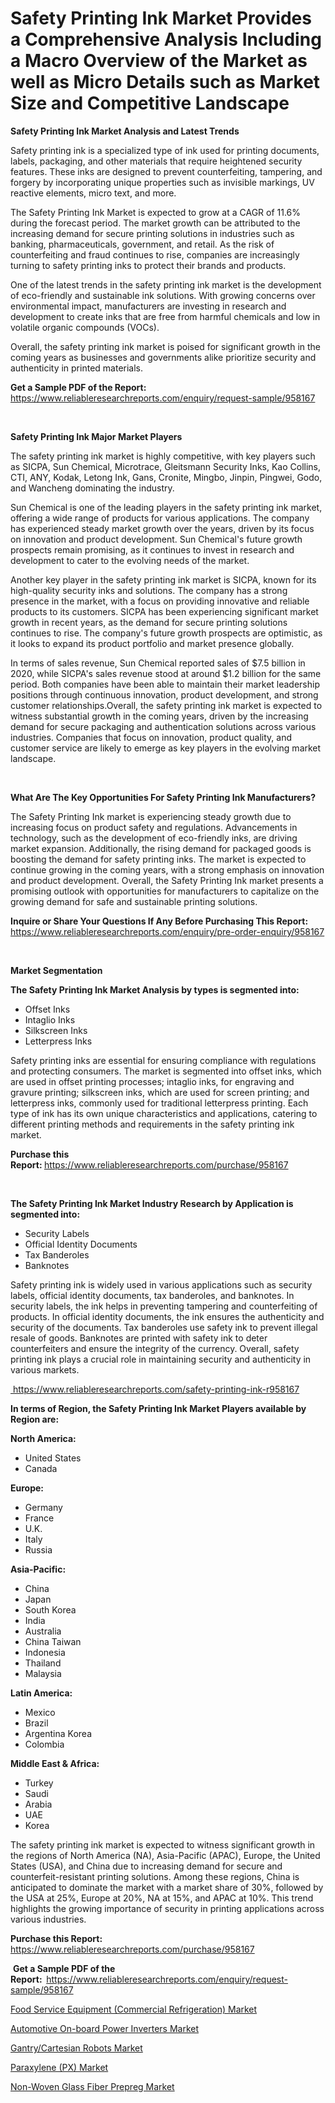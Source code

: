 <p><h1>Safety Printing Ink Market Provides a Comprehensive Analysis Including a Macro Overview of the Market as well as Micro Details such as Market Size and Competitive Landscape</h1></p><p><strong>Safety Printing Ink Market Analysis and Latest Trends</strong></p>
<p><p>Safety printing ink is a specialized type of ink used for printing documents, labels, packaging, and other materials that require heightened security features. These inks are designed to prevent counterfeiting, tampering, and forgery by incorporating unique properties such as invisible markings, UV reactive elements, micro text, and more.</p><p>The Safety Printing Ink Market is expected to grow at a CAGR of 11.6% during the forecast period. The market growth can be attributed to the increasing demand for secure printing solutions in industries such as banking, pharmaceuticals, government, and retail. As the risk of counterfeiting and fraud continues to rise, companies are increasingly turning to safety printing inks to protect their brands and products.</p><p>One of the latest trends in the safety printing ink market is the development of eco-friendly and sustainable ink solutions. With growing concerns over environmental impact, manufacturers are investing in research and development to create inks that are free from harmful chemicals and low in volatile organic compounds (VOCs).</p><p>Overall, the safety printing ink market is poised for significant growth in the coming years as businesses and governments alike prioritize security and authenticity in printed materials.</p></p>
<p><strong>Get a Sample PDF of the Report:&nbsp;</strong> <a href="https://www.reliableresearchreports.com/enquiry/request-sample/958167">https://www.reliableresearchreports.com/enquiry/request-sample/958167</a></p>
<p>&nbsp;</p>
<p><strong>Safety Printing Ink Major Market Players</strong></p>
<p><p>The safety printing ink market is highly competitive, with key players such as SICPA, Sun Chemical, Microtrace, Gleitsmann Security Inks, Kao Collins, CTI, ANY, Kodak, Letong Ink, Gans, Cronite, Mingbo, Jinpin, Pingwei, Godo, and Wancheng dominating the industry. </p><p>Sun Chemical is one of the leading players in the safety printing ink market, offering a wide range of products for various applications. The company has experienced steady market growth over the years, driven by its focus on innovation and product development. Sun Chemical's future growth prospects remain promising, as it continues to invest in research and development to cater to the evolving needs of the market.</p><p>Another key player in the safety printing ink market is SICPA, known for its high-quality security inks and solutions. The company has a strong presence in the market, with a focus on providing innovative and reliable products to its customers. SICPA has been experiencing significant market growth in recent years, as the demand for secure printing solutions continues to rise. The company's future growth prospects are optimistic, as it looks to expand its product portfolio and market presence globally.</p><p>In terms of sales revenue, Sun Chemical reported sales of $7.5 billion in 2020, while SICPA's sales revenue stood at around $1.2 billion for the same period. Both companies have been able to maintain their market leadership positions through continuous innovation, product development, and strong customer relationships.Overall, the safety printing ink market is expected to witness substantial growth in the coming years, driven by the increasing demand for secure packaging and authentication solutions across various industries. Companies that focus on innovation, product quality, and customer service are likely to emerge as key players in the evolving market landscape.</p></p>
<p>&nbsp;</p>
<p><strong>What Are The Key Opportunities For Safety Printing Ink Manufacturers?</strong></p>
<p><p>The Safety Printing Ink market is experiencing steady growth due to increasing focus on product safety and regulations. Advancements in technology, such as the development of eco-friendly inks, are driving market expansion. Additionally, the rising demand for packaged goods is boosting the demand for safety printing inks. The market is expected to continue growing in the coming years, with a strong emphasis on innovation and product development. Overall, the Safety Printing Ink market presents a promising outlook with opportunities for manufacturers to capitalize on the growing demand for safe and sustainable printing solutions.</p></p>
<p><strong>Inquire or Share Your Questions If Any Before Purchasing This Report:</strong> <a href="https://www.reliableresearchreports.com/enquiry/pre-order-enquiry/958167">https://www.reliableresearchreports.com/enquiry/pre-order-enquiry/958167</a></p>
<p>&nbsp;</p>
<p><strong>Market Segmentation</strong></p>
<p><strong>The Safety Printing Ink Market Analysis by types is segmented into:</strong></p>
<p><ul><li>Offset Inks</li><li>Intaglio Inks</li><li>Silkscreen Inks</li><li>Letterpress Inks</li></ul></p>
<p><p>Safety printing inks are essential for ensuring compliance with regulations and protecting consumers. The market is segmented into offset inks, which are used in offset printing processes; intaglio inks, for engraving and gravure printing; silkscreen inks, which are used for screen printing; and letterpress inks, commonly used for traditional letterpress printing. Each type of ink has its own unique characteristics and applications, catering to different printing methods and requirements in the safety printing ink market.</p></p>
<p><strong>Purchase this Report:&nbsp;</strong><a href="https://www.reliableresearchreports.com/purchase/958167">https://www.reliableresearchreports.com/purchase/958167</a></p>
<p>&nbsp;</p>
<p><strong>The Safety Printing Ink Market Industry Research by Application is segmented into:</strong></p>
<p><ul><li>Security Labels</li><li>Official Identity Documents</li><li>Tax Banderoles</li><li>Banknotes</li></ul></p>
<p><p>Safety printing ink is widely used in various applications such as security labels, official identity documents, tax banderoles, and banknotes. In security labels, the ink helps in preventing tampering and counterfeiting of products. In official identity documents, the ink ensures the authenticity and security of the documents. Tax banderoles use safety ink to prevent illegal resale of goods. Banknotes are printed with safety ink to deter counterfeiters and ensure the integrity of the currency. Overall, safety printing ink plays a crucial role in maintaining security and authenticity in various markets.</p></p>
<p><a href="https://www.reliableresearchreports.com/safety-printing-ink-r958167">&nbsp;https://www.reliableresearchreports.com/safety-printing-ink-r958167</a></p>
<p><strong>In terms of Region, the Safety Printing Ink Market Players available by Region are:</strong></p>
<p>
    <p> <strong> North America: </strong>
        <ul>
            <li>United States</li>
            <li>Canada</li>
        </ul>
        </p> 
    <p> <strong> Europe: </strong>
        <ul>
            <li>Germany</li>
            <li>France</li>
            <li>U.K.</li>
            <li>Italy</li>
            <li>Russia</li>
        </ul>
        </p> 
    <p> <strong> Asia-Pacific: </strong>
        <ul>
            <li>China</li>
            <li>Japan</li>
            <li>South Korea</li>
            <li>India</li>
            <li>Australia</li>
            <li>China Taiwan</li>
            <li>Indonesia</li>
            <li>Thailand</li>
            <li>Malaysia</li>
        </ul>
        </p> 
    <p> <strong> Latin America: </strong>
        <ul>
            <li>Mexico</li>
            <li>Brazil</li>
            <li>Argentina Korea</li>
            <li>Colombia</li>
        </ul>
        </p> 
    <p> <strong> Middle East & Africa: </strong>
        <ul>
            <li>Turkey</li>
            <li>Saudi</li>
            <li>Arabia</li>
            <li>UAE</li>
            <li>Korea</li>
        </ul>
    </p>
    </p>
<p><p>The safety printing ink market is expected to witness significant growth in the regions of North America (NA), Asia-Pacific (APAC), Europe, the United States (USA), and China due to increasing demand for secure and counterfeit-resistant printing solutions. Among these regions, China is anticipated to dominate the market with a market share of 30%, followed by the USA at 25%, Europe at 20%, NA at 15%, and APAC at 10%. This trend highlights the growing importance of security in printing applications across various industries.</p></p>
<p><strong>Purchase this Report: </strong><a href="https://www.reliableresearchreports.com/purchase/958167">https://www.reliableresearchreports.com/purchase/958167</a></p>
<p>&nbsp;<strong>Get a Sample PDF of the Report:&nbsp;&nbsp;</strong><a href="https://www.reliableresearchreports.com/enquiry/request-sample/958167">https://www.reliableresearchreports.com/enquiry/request-sample/958167</a></p>
<p><strong></strong></p>
<p><p><a href="https://github.com/angelajermaine/Market-Research-Report-List-5/blob/main/food-service-equipment-commercial-refrigeration-market.md">Food Service Equipment (Commercial Refrigeration) Market</a></p><p><a href="https://github.com/CliffMedina6/Market-Research-Report-List-6/blob/main/automotive-on-board-power-inverters-market.md">Automotive On-board Power Inverters Market</a></p><p><a href="https://issuu.com/reportprime-2/docs/gantrycartesian-robots-market-size-_834b819b508a65">Gantry/Cartesian Robots Market</a></p><p><a href="https://github.com/provorikovar/Market-Research-Report-List-6/blob/main/paraxylene-px-market.md">Paraxylene (PX) Market</a></p><p><a href="https://issuu.com/reportprime-2/docs/non-woven-glass-fiber-prepreg-marke_dfcb1cc81e3239">Non-Woven Glass Fiber Prepreg Market</a></p></p>